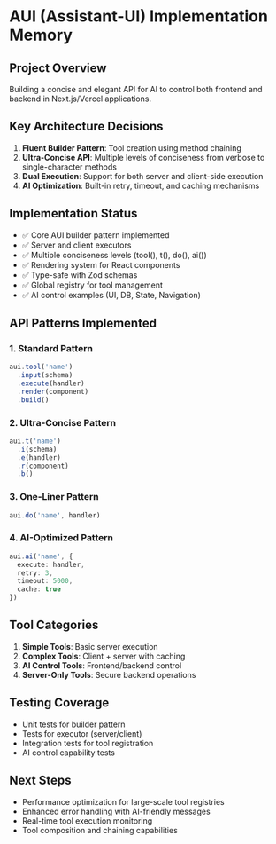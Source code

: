 # AUI (Assistant-UI) Implementation Memory

## Project Overview
Building a concise and elegant API for AI to control both frontend and backend in Next.js/Vercel applications.

## Key Architecture Decisions
1. **Fluent Builder Pattern**: Tool creation using method chaining
2. **Ultra-Concise API**: Multiple levels of conciseness from verbose to single-character methods
3. **Dual Execution**: Support for both server and client-side execution
4. **AI Optimization**: Built-in retry, timeout, and caching mechanisms

## Implementation Status
- ✅ Core AUI builder pattern implemented
- ✅ Server and client executors
- ✅ Multiple conciseness levels (tool(), t(), do(), ai())
- ✅ Rendering system for React components
- ✅ Type-safe with Zod schemas
- ✅ Global registry for tool management
- ✅ AI control examples (UI, DB, State, Navigation)

## API Patterns Implemented

### 1. Standard Pattern
```typescript
aui.tool('name')
  .input(schema)
  .execute(handler)
  .render(component)
  .build()
```

### 2. Ultra-Concise Pattern
```typescript
aui.t('name')
  .i(schema)
  .e(handler)
  .r(component)
  .b()
```

### 3. One-Liner Pattern
```typescript
aui.do('name', handler)
```

### 4. AI-Optimized Pattern
```typescript
aui.ai('name', {
  execute: handler,
  retry: 3,
  timeout: 5000,
  cache: true
})
```

## Tool Categories
1. **Simple Tools**: Basic server execution
2. **Complex Tools**: Client + server with caching
3. **AI Control Tools**: Frontend/backend control
4. **Server-Only Tools**: Secure backend operations

## Testing Coverage
- Unit tests for builder pattern
- Tests for executor (server/client)
- Integration tests for tool registration
- AI control capability tests

## Next Steps
- Performance optimization for large-scale tool registries
- Enhanced error handling with AI-friendly messages
- Real-time tool execution monitoring
- Tool composition and chaining capabilities
